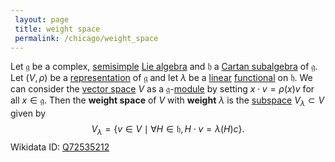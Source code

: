```yaml
---
 layout: page
 title: weight space
 permalink: /chicago/weight_space
---
```


Let $\mathfrak g$ be a complex, [semisimple](https://mathgloss.github.io/MathGloss/semisimple_Lie_algebra) [Lie algebra](https://mathgloss.github.io/MathGloss/Lie_algebra) and $\mathfrak h$ a [Cartan subalgebra](https://mathgloss.github.io/MathGloss/Cartan_subalgebra) of $\mathfrak g$. Let $(V,\rho)$ be a [representation](https://mathgloss.github.io/MathGloss/Lie_algebra_representation) of $\mathfrak g$ and let $\lambda$ be a [linear](https://mathgloss.github.io/MathGloss/linear_transformation) [functional](https://mathgloss.github.io/MathGloss/functional) on $\mathfrak h$. We can consider the [vector space](https://mathgloss.github.io/MathGloss/vector_space) $V$ as a $\mathfrak g$-[module](https://mathgloss.github.io/MathGloss/module_over_a_Lie_algebra) by setting $x\cdot v = \rho(x)v$ for all $x \in \mathfrak g$. Then the **weight space** of $V$ with **weight** $\lambda$ is the [subspace](https://mathgloss.github.io/MathGloss/vector_subspace) $V_\lambda \subset V$ given by $$V_\lambda =\{v\in V\mid \forall H\in \mathfrak h, H\cdot v = \lambda(H)c\}.$$
Wikidata ID: [Q72535212](https://www.wikidata.org/wiki/Q72535212)